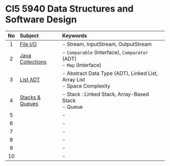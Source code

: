 # CI5 5940 Data Structures and Software Design

|No|Subject|Keywords|
|:-:|:-|:-|
| 1|[File I/O](notes/m01/01.md)|- Stream, InputStream, OutputStream|
| 2|[Java Collections](notes/02.md)|- `Comparable` (Interface), `Comparator` (ADT) <br> - `Map` (Interface)|
| 3|[List ADT](notes/03.md)|- Abstract Data Type (ADT), Linked List, Array List <br> - Space Complexity|
| 4|[Stacks & Queues](notes/04.md)|- Stack : Linked Stack, Array-Based Stack <br> - Queue|
| 5|[]()|- |
| 6|[]()|- |
| 7|[]()|- |
| 8|[]()|- |
| 9|[]()|- |
|10|[]()|- |